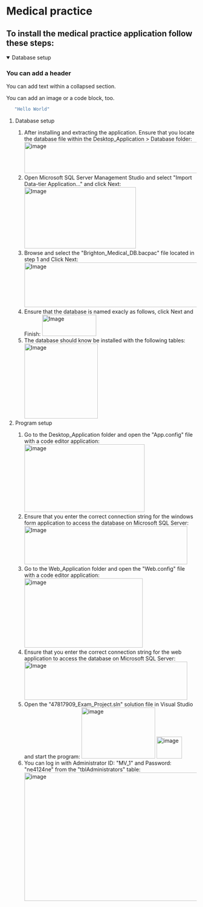 # Medical practice
## To install the medical practice application follow these steps:
<details open>

<summary>Database setup</summary>

### You can add a header

You can add text within a collapsed section.

You can add an image or a code block, too.

```ruby
   "Hello World"
```

</details>

<ol>
  <li>Database setup</li>
  <ol class="lead">
    <li>
        After installing and extracting the application. Ensure that you locate the database file within the Desktop_Application > Database folder:
        <img width="652" height="82" alt="image" src="https://github.com/user-attachments/assets/4436ceff-0d33-4e5d-9cd4-b2d033c57a8f" />
    </li>
    <li>
        Open Microsoft SQL Server Management Studio and select "Import Data-tier Application..." and click Next:
        <img width="295" height="162" alt="Image" src="https://github.com/user-attachments/assets/328f62a0-c9d6-40a1-a446-3f7e7d546bb2" />
    </li>
    <li>
        Browse and select the "Brighton_Medical_DB.bacpac" file located in step 1 and Click Next:
        <img width="502" height="118" alt="Image" src="https://github.com/user-attachments/assets/2f46733d-d73a-4bff-a0c3-d1f716b047b2" />
    </li>
    <li>
        Ensure that the database is named exacly as follows, click Next and Finish:
        <img width="143" height="56" alt="Image" src="https://github.com/user-attachments/assets/c47bb0db-885c-41cd-b2bd-df21b7ec6876" />
    </li>
     <li>
        The database should know be installed with the following tables:      
        <img width="194" height="198" alt="Image" src="https://github.com/user-attachments/assets/201e0814-30d5-4d14-9a9c-ab943e184c42" />
    </li>
  </ol>
  <li>Program setup</li>
  <ol>
      <li>
        Go to the Desktop_Application folder and open the "App.config" file with a code editor application:
        <img width="318" height="179" alt="image" src="https://github.com/user-attachments/assets/2c098a0a-e6ef-420c-b81e-974b4a08f009" />
      </li>
      <li>
          Ensure that you enter the correct connection string for the windows form application to access the database on Microsoft SQL Server:
          <img width="431" height="101" alt="Image" src="https://github.com/user-attachments/assets/e6424862-a202-4e45-9854-48ff17e156cb" />
      </li>
      <li>
          Go to the Web_Application folder and open the "Web.config" file with a code editor application:
          <img width="313" height="183" alt="image" src="https://github.com/user-attachments/assets/c71ff579-fa2a-481d-a14e-0e9388b31a4f" />
      </li>
      <li>
          Ensure that you enter the correct connection string for the web application to access the database on Microsoft SQL Server:
          <img width="431" height="101" alt="Image" src="https://github.com/user-attachments/assets/e6424862-a202-4e45-9854-48ff17e156cb" />
      </li>
      <li>
          Open the "47817909_Exam_Project.sln" solution file in Visual Studio and start the program:
          <img width="195" height="135" alt="image" src="https://github.com/user-attachments/assets/195b65b8-81a7-42f9-bf60-504707f9d93c" />
          <img width="67" height="58" alt="image" src="https://github.com/user-attachments/assets/a6b7730a-b503-4047-9bc6-1f8ce6027ef9" />
      </li>
      <li>
           You can log in with Administrator ID: "MV_1" and Password: "ne4124ne" from the "tblAdministrators" table:
          <img width="502" height="339" alt="image" src="https://github.com/user-attachments/assets/f8ab5f4b-02e8-4e79-b5af-8e4def82f5f7" />
      </li>
    </ol>
</ol>
